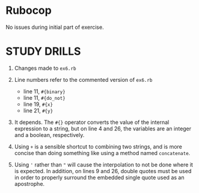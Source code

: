 # Rubocop

No issues during initial part of exercise.

# STUDY DRILLS

1. Changes made to `ex6.rb`  
2. Line numbers refer to the commented version of `ex6.rb`
    - line 11, `#{binary}`
    - line 11, `#{do_not}`
    - line 19, `#{x}`
    - line 21, `#{y}`
  
3. It depends.  The `#{}` operator converts the value of the internal expression to a string, but on line 4 and 26, the
variables are an integer and a boolean, respectively.  
4. Using `+` is a sensible shortcut to combining two strings, and is more concise than doing something like using
a method named `concatenate`.  
5. Using `'` rather than `"` will cause the interpolation to not be done where it is expected.  In addition, on lines 9 and 26,
double quotes must be used in order to properly surround the embedded single quote used as an apostrophe.

